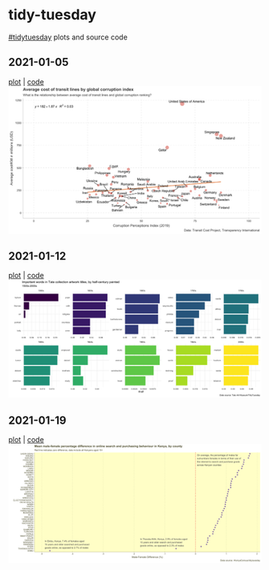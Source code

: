# tidy-tuesday
[#tidytuesday](https://github.com/rfordatascience/tidytuesday) plots and source code

## 2021-01-05
[plot](https://github.com/alexlusco/tidy-tuesday/blob/main/figures/2021-01-05.png) | [code](https://github.com/alexlusco/tidy-tuesday/blob/main/code/2021-01-05.R)
![](https://github.com/alexlusco/tidy-tuesday/blob/main/figures/2021-01-05.png)

## 2021-01-12
[plot](https://github.com/alexlusco/tidy-tuesday/blob/main/figures/2021-01-12.png) | [code](https://github.com/alexlusco/tidy-tuesday/blob/main/code/2021-01-12.R)
![](https://github.com/alexlusco/tidy-tuesday/blob/main/figures/2021-01-12.png)

## 2021-01-19
[plot](https://github.com/alexlusco/tidy-tuesday/blob/main/figures/2021-01-19.png) | [code](https://github.com/alexlusco/tidy-tuesday/blob/main/code/2021-01-19.R)
![](https://github.com/alexlusco/tidy-tuesday/blob/main/figures/2021-01-19.png)